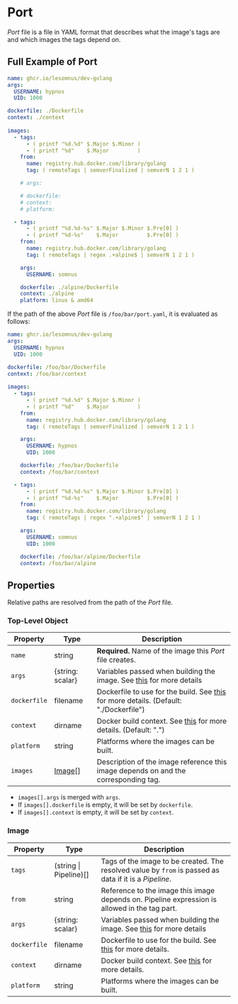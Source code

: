 # Port

*Port* file is a file in YAML format that describes what the image's tags are and which images the tags depend on.

## Full Example of Port

```yaml
name: ghcr.io/lesomnus/dev-golang
args:
  USERNAME: hypnos
  UID: 1000

dockerfile: ./Dockerfile
context: ./context
  
images:
  - tags:
      - ( printf "%d.%d" $.Major $.Minor )
      - ( printf "%d"    $.Major         )
    from:
      name: registry.hub.docker.com/library/golang
      tag: ( remoteTags | semverFinalized | semverN 1 2 1 )

    # args:

    # dockerfile:
    # context:
    # platform:

  - tags:
      - ( printf "%d.%d-%s" $.Major $.Minor $.Pre[0] )
      - ( printf "%d-%s"    $.Major         $.Pre[0] )
    from:
      name: registry.hub.docker.com/library/golang
      tag: ( remoteTags | regex .+alpine$ | semverN 1 2 1 )

    args:
      USERNAME: somnus

    dockerfile: ./alpine/Dockerfile  
    context: ./alpine
    platform: linux & amd64
```

If the path of the above *Port* file is `/foo/bar/port.yaml`, it is evaluated as follows:

```yaml
name: ghcr.io/lesomnus/dev-golang
args:
  USERNAME: hypnos
  UID: 1000

dockerfile: /foo/bar/Dockerfile
context: /foo/bar/context
  
images:
  - tags:
      - ( printf "%d.%d" $.Major $.Minor )
      - ( printf "%d"    $.Major         )
    from:
      name: registry.hub.docker.com/library/golang
      tag: ( remoteTags | semverFinalized | semverN 1 2 1 )

    args:
      USERNAME: hypnos
      UID: 1000

    dockerfile: /foo/bar/Dockerfile
    context: /foo/bar/context

  - tags:
      - ( printf "%d.%d-%s" $.Major $.Minor $.Pre[0] )
      - ( printf "%d-%s"    $.Major         $.Pre[0] )
    from:
      name: registry.hub.docker.com/library/golang
      tag: ( remoteTags | regex ".+alpine$" | semverN 1 2 1 )

    args:
      USERNAME: somnus
      UID: 1000

    dockerfile: /foo/bar/alpine/Dockerfile  
    context: /foo/bar/alpine
```


## Properties

Relative paths are resolved from the path of the *Port* file.

### Top-Level Object

| Property     | Type              | Description                                                                                                                                                      |
| ------------ | ----------------- | ---------------------------------------------------------------------------------------------------------------------------------------------------------------- |
| `name`       | string            | **Required.** Name of the image this *Port* file creates.                                                                                                        |
| `args`       | {string: scalar}  | Variables passed when building the image. See [this](https://docs.docker.com/engine/reference/commandline/build/#description) for more details                   |
| `dockerfile` | filename          | Dockerfile to use for the build. See [this](https://docs.docker.com/engine/reference/commandline/build/#description) for more details. (Default: "./Dockerfile") |
| `context`    | dirname           | Docker build context. See [this](https://docs.docker.com/engine/reference/commandline/build/#description) for more details. (Default: ".")                       |
| `platform`   | string            | Platforms where the images can be built.                                                                                                                         |
| `images`     | [Image](#image)[] | Description of the image reference this image depends on and the corresponding tag.                                                                              |

- `images[].args` is merged with `args`.
- If `images[].dockerfile` is empty, it will be set by `dockerfile`.
- If `images[].context` is empty, it will be set by `context`.

### Image

| Property     | Type                   | Description                                                                                                                                    |
| ------------ | ---------------------- | ---------------------------------------------------------------------------------------------------------------------------------------------- |
| `tags`       | (string \| Pipeline)[] | Tags of the image to be created. The resolved value by `from` is passed as data if it is a *Pipeline*.                                         |
| `from`       | string                 | Reference to the image this image depends on. Pipeline expression is allowed in the tag part.                                                  |
| `args`       | {string: scalar}       | Variables passed when building the image. See [this](https://docs.docker.com/engine/reference/commandline/build/#description) for more details |
| `dockerfile` | filename               | Dockerfile to use for the build. See [this](https://docs.docker.com/engine/reference/commandline/build/#description) for more details.         |
| `context`    | dirname                | Docker build context. See [this](https://docs.docker.com/engine/reference/commandline/build/#description) for more details.                    |
| `platform`   | string                 | Platforms where the images can be built.                                                                                                       |
